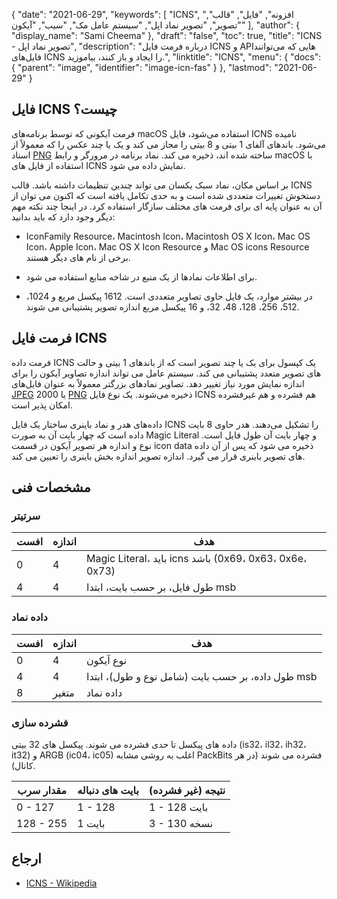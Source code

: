 {
  "date": "2021-06-29",
  "keywords": [
"ICNS",
"افزونه",
"فایل",
"قالب",
"تصویر",
"تصویر نماد اپل",
"سیستم عامل مک",
"سیب",
"آیکون"
],
  "author": {
    "display_name": "Sami Cheema"
},
  "draft": "false",
  "toc": true,
  "title": "ICNS - تصویر نماد اپل",
  "description": "درباره فرمت فایل ICNS و APIهایی که می‌توانند فایل‌های ICNS را ایجاد و باز کنند، بیاموزید.",
  "linktitle": "ICNS",
  "menu": {
    "docs": {
      "parent": "image",
      "identifier": "image-icn-fas"
}
},
  "lastmod": "2021-06-29"
}

## فایل ICNS چیست؟ ##

فرمت آیکونی که توسط برنامه‌های macOS استفاده می‌شود، فایل ICNS نامیده می‌شود. باندهای آلفای 1 بیتی و 8 بیتی را مجاز می کند و یک یا چند عکس را که معمولاً از اسناد [PNG](/image/png/) ساخته شده اند، ذخیره می کند. نماد برنامه در مرورگر و رابط macOS با استفاده از فایل های ICNS نمایش داده می شود.

بر اساس مکان، نماد سبک یکسان می تواند چندین تنظیمات داشته باشد. قالب ICNS دستخوش تغییرات متعددی شده است و به حدی تکامل یافته است که اکنون می توان از آن به عنوان پایه ای برای فرمت های مختلف سازگار استفاده کرد. در اینجا چند نکته مهم دیگر وجود دارد که باید بدانید:

* IconFamily Resource، Macintosh Icon، Macintosh OS X Icon، Mac OS Icon، Apple Icon، Mac OS X Icon Resource و Mac OS icons Resource برخی از نام های دیگر هستند. 

* برای اطلاعات نمادها از یک منبع در شاخه منابع استفاده می شود.

* در بیشتر موارد، یک فایل حاوی تصاویر متعددی است. 1612 پیکسل مربع و 1024، 512، 256، 128، 48، 32، و 16 پیکسل مربع اندازه تصویر پشتیبانی می شوند.



## فرمت فایل ICNS ##

فرمت داده ICNS یک کپسول برای یک یا چند تصویر است که از باندهای 1 بیتی و حالت های تصویر متعدد پشتیبانی می کند.
سیستم عامل می تواند اندازه تصاویر آیکون را برای اندازه نمایش مورد نیاز تغییر دهد. تصاویر نمادهای بزرگتر معمولاً به عنوان فایل‌های [JPEG](/image/jpeg/) 2000 یا [PNG](/image/png/) ذخیره می‌شوند. یک نوع فایل ICNS هم فشرده و هم غیرفشرده امکان پذیر است.

داده‌های هدر و نماد باینری ساختار یک فایل ICNS را تشکیل می‌دهند. هدر حاوی 8 بایت داده است که چهار بایت آن به صورت Magic Literal و چهار بایت آن طول فایل است. نوع و اندازه هر تصویر آیکون در قسمت icon data ذخیره می شود که پس از آن داده های تصویر باینری قرار می گیرد. اندازه تصویر اندازه بخش باینری را تعیین می کند.

## مشخصات فنی ##

### سرتیتر ###

|افست|اندازه|هدف
---|---|---|
|0|4|Magic Literal، باید icns باشد (0x69، 0x63، 0x6e، 0x73)
|4|4|طول فایل، بر حسب بایت، ابتدا msb


### داده نماد ###

|افست|اندازه|هدف
---|---|---|
|0|4|نوع آیکون
|4|4|طول داده، بر حسب بایت (شامل نوع و طول)، ابتدا msb
|8|متغیر|داده نماد

### فشرده سازی ###

داده های پیکسل تا حدی فشرده می شوند. پیکسل های 32 بیتی (is32، il32، ih32، it32) و ARGB (ic04، ic05) اغلب به روشی مشابه PackBits فشرده می شوند (در هر کانال).

|مقدار سرب|بایت های دنباله|نتیجه (غیر فشرده)
---|---|---|
|0 - 127|1 - 128|1 - 128 بایت
|128 - 255|1 بایت|3 - 130 نسخه

## ارجاع ##

* [ICNS - Wikipedia](https://en.wikipedia.org/wiki/Apple_Icon_Image_format)


